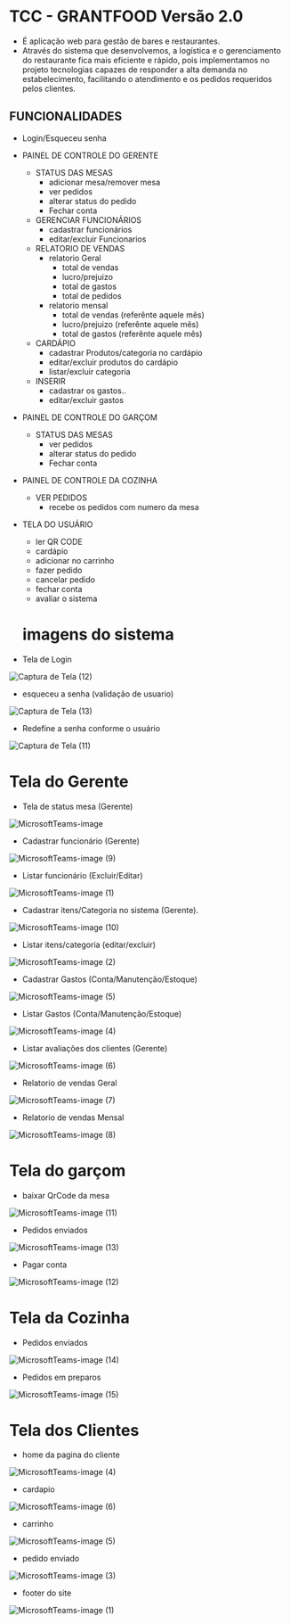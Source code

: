 
# TCC - GRANTFOOD Versão 2.0
  - É aplicação web para gestão de bares e restaurantes.
  - Através do sistema que desenvolvemos, a logística e o gerenciamento do restaurante fica mais eficiente e rápido, pois implementamos no projeto tecnologias capazes de responder a alta demanda no estabelecimento, facilitando o atendimento e os pedidos requeridos pelos clientes.
 
## FUNCIONALIDADES

- Login/Esqueceu senha
- PAINEL DE CONTROLE DO GERENTE 
  - STATUS DAS MESAS
    - adicionar mesa/remover mesa
    - ver pedidos
    - alterar status do pedido
    - Fechar conta
  - GERENCIAR FUNCIONÁRIOS
    - cadastrar funcionários
    - editar/excluir Funcionarios
  - RELATORIO DE VENDAS
    - relatorio Geral
      - total de vendas
      - lucro/prejuizo
      - total de gastos
      - total de pedidos
    - relatorio mensal
      - total de vendas (referênte aquele mês)
      - lucro/prejuizo (referênte aquele mês)
      - total de gastos (referênte aquele mês)
  - CARDÁPIO
    - cadastrar Produtos/categoria no cardápio
    - editar/excluir produtos do cardápio
    - listar/excluir categoria
  - INSERIR
    - cadastrar os gastos..
    - editar/excluir gastos
- PAINEL DE CONTROLE DO GARÇOM
  - STATUS DAS MESAS
    - ver pedidos
    - alterar status do pedido 
    - Fechar conta
- PAINEL DE CONTROLE DA COZINHA
  - VER PEDIDOS 
    - recebe os pedidos com numero da mesa
- TELA DO USUÁRIO
  - ler QR CODE 
  - cardápio
  - adicionar no carrinho 
  - fazer pedido
  - cancelar pedido
  - fechar conta
  - avaliar o sistema 
  
  # imagens do sistema
  
 - Tela de Login
  
  ![Captura de Tela (12)](https://user-images.githubusercontent.com/85001629/175430011-ebe1e699-6b57-44b6-9c1d-3fc3df4408f6.png)
  
  - esqueceu a senha (validação de usuario)
  
  ![Captura de Tela (13)](https://user-images.githubusercontent.com/85001629/175430012-1bc09796-a4c5-419e-9ee0-a630a5dc0b96.png)
  
  - Redefine a senha conforme o usuário
  
  ![Captura de Tela (11)](https://user-images.githubusercontent.com/85001629/175430010-73cad1c3-b5d1-4511-a307-9e57992604b1.png)

  # Tela do Gerente
  
- Tela de status mesa (Gerente)

![MicrosoftTeams-image](https://user-images.githubusercontent.com/85001629/175424384-77e4322c-8c63-489e-a347-745d8404be32.png)

- Cadastrar funcionário (Gerente)

![MicrosoftTeams-image (9)](https://user-images.githubusercontent.com/85001629/175424361-0ff843a6-46e5-449a-87c5-2a588e608a58.png)

- Listar funcionário (Excluir/Editar)

![MicrosoftTeams-image (1)](https://user-images.githubusercontent.com/85001629/175424381-cdf21aba-30ee-4c1e-b7f8-0d4bc78ffe22.png)

- Cadastrar itens/Categoria no sistema (Gerente).

![MicrosoftTeams-image (10)](https://user-images.githubusercontent.com/85001629/175424360-d2139f84-7f4e-458c-b765-7e263bfc7877.png)

- Listar itens/categoria (editar/excluir)

![MicrosoftTeams-image (2)](https://user-images.githubusercontent.com/85001629/175424378-e7d54fc4-ca53-4305-955b-1ba6e7b71b2b.png)

- Cadastrar Gastos (Conta/Manutenção/Estoque)

![MicrosoftTeams-image (5)](https://user-images.githubusercontent.com/85001629/175424371-57e7b35c-5ad1-4ed2-bb2d-88c979752360.png)

- Listar Gastos (Conta/Manutenção/Estoque)

![MicrosoftTeams-image (4)](https://user-images.githubusercontent.com/85001629/175424374-0c8fbf16-1a8b-4608-98c3-4d5a717d9a99.png)

- Listar avaliações dos clientes (Gerente)

![MicrosoftTeams-image (6)](https://user-images.githubusercontent.com/85001629/175424368-8814aea6-abd0-484e-8324-f1f6c597d96c.png)

- Relatorio de vendas Geral

![MicrosoftTeams-image (7)](https://user-images.githubusercontent.com/85001629/175424367-8d15a341-08d2-4460-a184-acb8b5a407b3.png)

- Relatorio de vendas Mensal

![MicrosoftTeams-image (8)](https://user-images.githubusercontent.com/85001629/175424364-fca92eb0-43a1-430e-9561-f2ae516b5943.png)

# Tela do garçom

- baixar QrCode da mesa

![MicrosoftTeams-image (11)](https://user-images.githubusercontent.com/85001629/175427456-6c4ee15c-ae31-4032-8209-31a25b5ff96a.png)

- Pedidos enviados

![MicrosoftTeams-image (13)](https://user-images.githubusercontent.com/85001629/175427453-85549c15-bdc0-4aa2-9b73-ac39a910af14.png)

- Pagar conta

![MicrosoftTeams-image (12)](https://user-images.githubusercontent.com/85001629/175427454-6453cbd9-11ff-43b4-ac0c-3c584751e872.png)

# Tela da Cozinha

- Pedidos enviados

![MicrosoftTeams-image (14)](https://user-images.githubusercontent.com/85001629/175427452-82a59ffb-d5be-4b86-a7ad-eecc95aa2209.png)

- Pedidos em preparos

![MicrosoftTeams-image (15)](https://user-images.githubusercontent.com/85001629/175427451-eb9b98cb-a372-441e-a6be-f98bebc51802.png)

# Tela dos Clientes
- home da pagina do cliente

![MicrosoftTeams-image (4)](https://user-images.githubusercontent.com/85001629/175751990-137bee15-95f1-426f-8b03-e73a910b4684.png)

- cardapio

![MicrosoftTeams-image (6)](https://user-images.githubusercontent.com/85001629/175751993-fd5e2442-7d05-442f-98b1-ba89134494bb.png)

- carrinho 

![MicrosoftTeams-image (5)](https://user-images.githubusercontent.com/85001629/175751991-a453fdfa-e62a-439b-9cd0-a138be4945d1.png)

- pedido enviado

![MicrosoftTeams-image (3)](https://user-images.githubusercontent.com/85001629/175751989-5ac5ba67-a066-497d-a655-b8fe09a60ffa.png)

- footer do site

![MicrosoftTeams-image (1)](https://user-images.githubusercontent.com/85001629/175751997-3a25a783-7b0d-43d8-8978-dd819f9ac244.png)

  
